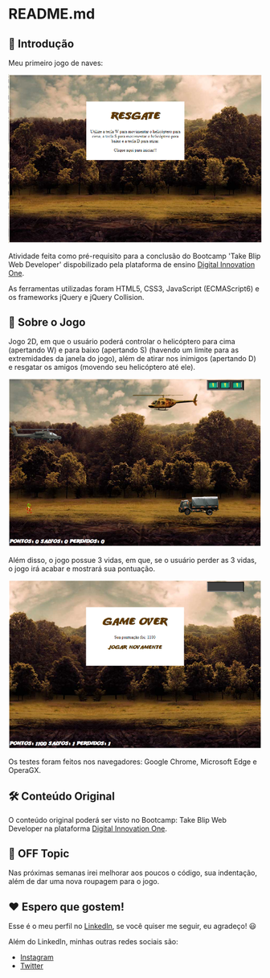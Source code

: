# README.md

## 🚀 Introdução

Meu primeiro jogo de naves:

![TelaDeInicio](imgs/tela-de-inicio.png)

Atividade feita como pré-requisito para a conclusão do Bootcamp 'Take Blip Web Developer' dispobilizado pela plataforma de ensino [Digital Innovation One](https://www.dio.me).

As ferramentas utilizadas foram HTML5, CSS3, JavaScript (ECMAScript6) e os frameworks jQuery e jQuery Collision.

## 🚁 Sobre o Jogo

Jogo 2D, em que o usuário poderá controlar o helicóptero para cima (apertando W) e para baixo (apertando S) (havendo um limite para as extremidades da janela do jogo), além de atirar nos inimigos (apertando D) e resgatar os amigos (movendo seu helicóptero até ele).

![TelaInGame](imgs/tela-in-game.png)

Além disso, o jogo possue 3 vidas, em que, se o usuário perder as 3 vidas, o jogo irá acabar e mostrará sua pontuação.

![GameOver](imgs/tela-game-over.png)

Os testes foram feitos nos navegadores: Google Chrome, Microsoft Edge e OperaGX.

## 🛠️ Conteúdo Original

O conteúdo original poderá ser visto no Bootcamp: Take Blip Web Developer na plataforma [Digital Innovation One](https://www.dio.me).

## 💬 OFF Topic

Nas próximas semanas irei melhorar aos poucos o código, sua indentação, além de dar uma nova roupagem para o jogo.

## ❤️ Espero que gostem!

Esse é o meu perfil no [LinkedIn](https://www.linkedin.com/in/rubens-fs/), se você quiser me seguir, eu agradeço! 😃

Além do LinkedIn, minhas outras redes sociais são:

- [Instagram](https://www.instagram.com/rubensfs_/)
- [Twitter](https://twitter.com/rubensfs_)